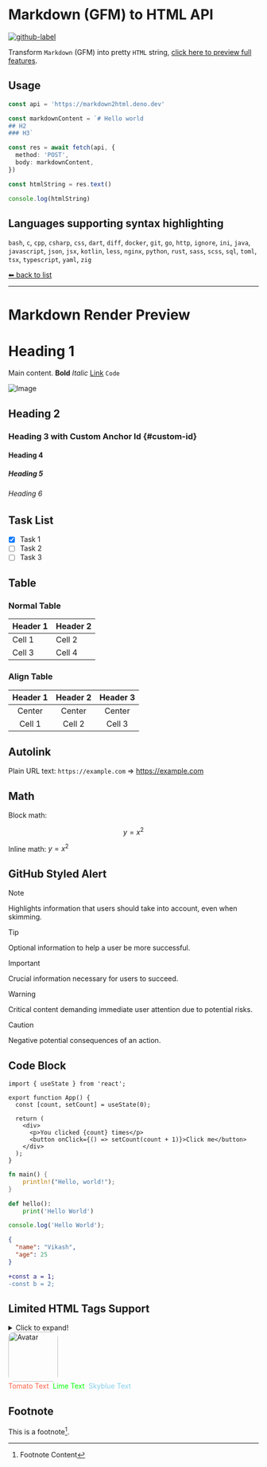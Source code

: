 # Markdown (GFM) to HTML API

[![github-label](https://img.shields.io/badge/gitub-000000?style=for-the-badge&logo=github)](https://github.com/vikiboss/deno-functions/tree/main/functions/markdown2html)

Transform `Markdown` (GFM) into pretty `HTML` string, [click here to preview full features](#markdown-render-preview).

## Usage

```ts
const api = 'https://markdown2html.deno.dev'

const markdownContent = `# Hello world
## H2
### H3`

const res = await fetch(api, {
  method: 'POST',
  body: markdownContent,
})

const htmlString = res.text()

console.log(htmlString)
```

## Languages supporting syntax highlighting

`bash`, `c`, `cpp`, `csharp`, `css`, `dart`, `diff`, `docker`, `git`, `go`, `http`, `ignore`, `ini`, `java`, `javascript`, `json`, `jsx`, `kotlin`, `less`, `nginx`, `python`, `rust`, `sass`, `scss`, `sql`, `toml`, `tsx`, `typescript`, `yaml`, `zig`

[⬅ back to list](https://viki.deno.dev/)

---

# Markdown Render Preview 

# Heading 1

Main content. **Bold** *Italic* [Link](https://example.com) `Code`

![Image](https://blog.viki.moe/favicon.ico)

## Heading 2

### Heading 3 with Custom Anchor Id {#custom-id}

#### Heading 4

##### Heading 5

###### Heading 6

## Task List

- [x] Task 1
- [ ] Task 2
- [ ] Task 3

## Table

### Normal Table

| Header 1 | Header 2 |
| -------- | -------- |
| Cell 1   | Cell 2   |
| Cell 3   | Cell 4   |

### Align Table

| Header 1 | Header 2 | Header 3 |
| :------: | :------: | :------: |
|  Center  |  Center  |  Center  |
|  Cell 1  |  Cell 2  |  Cell 3  |

## Autolink

Plain URL text: `https://example.com` => https://example.com

## Math

Block math:

$$ y = x^2 $$

Inline math: $y = x^2$


## GitHub Styled Alert

> [!NOTE]  
> Highlights information that users should take into account, even when skimming.

> [!TIP]
> Optional information to help a user be more successful.

> [!IMPORTANT]  
> Crucial information necessary for users to succeed.

> [!WARNING]  
> Critical content demanding immediate user attention due to potential risks.

> [!CAUTION]
> Negative potential consequences of an action.

## Code Block

```tsx
import { useState } from 'react';

export function App() {
  const [count, setCount] = useState(0);

  return (
    <div>
      <p>You clicked {count} times</p>
      <button onClick={() => setCount(count + 1)}>Click me</button>
    </div>
  );
}
```

```rust
fn main() {
    println!("Hello, world!");
}
```

```python
def hello():
    print('Hello World')
```

```javascript
console.log('Hello World');
```

```json
{
  "name": "Vikash",
  "age": 25
}
```

```diff
+const a = 1;
-const b = 2;
```

## Limited HTML Tags Support

<details>
  <summary>Click to expand!</summary>
  Content inside details
</details>

<img src="https://avatar.viki.moe" alt="Avatar" width="100" height="100" style="border-radius: 12%;">

<div style="display: flex; gap: 8px;">
  <span style="color: tomato;">Tomato Text</span>
  <span style="color: lime;">Lime Text</span>
  <span style="color: skyblue;">Skyblue Text</span>
</div>

## Footnote

This is a footnote[^1].

[^1]: Footnote Content
